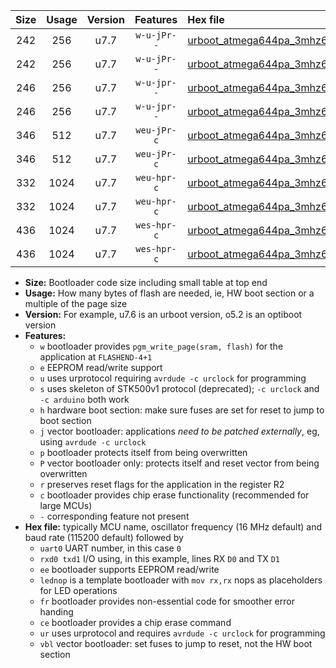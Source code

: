 |Size|Usage|Version|Features|Hex file|
|:-:|:-:|:-:|:-:|:--|
|242|256|u7.7|`w-u-jPr--`|[urboot_atmega644pa_3mhz6864_460800bps_uart0_rxd0_txd1_lednop_ur_vbl.hex](https://raw.githubusercontent.com/stefanrueger/urboot.hex/main/mcus/atmega644pa/fcpu_3mhz6864/460800_bps/urboot_atmega644pa_3mhz6864_460800bps_uart0_rxd0_txd1_lednop_ur_vbl.hex)|
|242|256|u7.7|`w-u-jPr--`|[urboot_atmega644pa_3mhz6864_460800bps_uart1_rxd2_txd3_lednop_ur_vbl.hex](https://raw.githubusercontent.com/stefanrueger/urboot.hex/main/mcus/atmega644pa/fcpu_3mhz6864/460800_bps/urboot_atmega644pa_3mhz6864_460800bps_uart1_rxd2_txd3_lednop_ur_vbl.hex)|
|246|256|u7.7|`w-u-jpr--`|[urboot_atmega644pa_3mhz6864_460800bps_uart0_rxd0_txd1_lednop_fr_ur_vbl.hex](https://raw.githubusercontent.com/stefanrueger/urboot.hex/main/mcus/atmega644pa/fcpu_3mhz6864/460800_bps/urboot_atmega644pa_3mhz6864_460800bps_uart0_rxd0_txd1_lednop_fr_ur_vbl.hex)|
|246|256|u7.7|`w-u-jpr--`|[urboot_atmega644pa_3mhz6864_460800bps_uart1_rxd2_txd3_lednop_fr_ur_vbl.hex](https://raw.githubusercontent.com/stefanrueger/urboot.hex/main/mcus/atmega644pa/fcpu_3mhz6864/460800_bps/urboot_atmega644pa_3mhz6864_460800bps_uart1_rxd2_txd3_lednop_fr_ur_vbl.hex)|
|346|512|u7.7|`weu-jPr-c`|[urboot_atmega644pa_3mhz6864_460800bps_uart0_rxd0_txd1_ee_lednop_fr_ce_ur_vbl.hex](https://raw.githubusercontent.com/stefanrueger/urboot.hex/main/mcus/atmega644pa/fcpu_3mhz6864/460800_bps/urboot_atmega644pa_3mhz6864_460800bps_uart0_rxd0_txd1_ee_lednop_fr_ce_ur_vbl.hex)|
|346|512|u7.7|`weu-jPr-c`|[urboot_atmega644pa_3mhz6864_460800bps_uart1_rxd2_txd3_ee_lednop_fr_ce_ur_vbl.hex](https://raw.githubusercontent.com/stefanrueger/urboot.hex/main/mcus/atmega644pa/fcpu_3mhz6864/460800_bps/urboot_atmega644pa_3mhz6864_460800bps_uart1_rxd2_txd3_ee_lednop_fr_ce_ur_vbl.hex)|
|332|1024|u7.7|`weu-hpr-c`|[urboot_atmega644pa_3mhz6864_460800bps_uart0_rxd0_txd1_ee_lednop_fr_ce_ur.hex](https://raw.githubusercontent.com/stefanrueger/urboot.hex/main/mcus/atmega644pa/fcpu_3mhz6864/460800_bps/urboot_atmega644pa_3mhz6864_460800bps_uart0_rxd0_txd1_ee_lednop_fr_ce_ur.hex)|
|332|1024|u7.7|`weu-hpr-c`|[urboot_atmega644pa_3mhz6864_460800bps_uart1_rxd2_txd3_ee_lednop_fr_ce_ur.hex](https://raw.githubusercontent.com/stefanrueger/urboot.hex/main/mcus/atmega644pa/fcpu_3mhz6864/460800_bps/urboot_atmega644pa_3mhz6864_460800bps_uart1_rxd2_txd3_ee_lednop_fr_ce_ur.hex)|
|436|1024|u7.7|`wes-hpr-c`|[urboot_atmega644pa_3mhz6864_460800bps_uart0_rxd0_txd1_ee_lednop_fr_ce.hex](https://raw.githubusercontent.com/stefanrueger/urboot.hex/main/mcus/atmega644pa/fcpu_3mhz6864/460800_bps/urboot_atmega644pa_3mhz6864_460800bps_uart0_rxd0_txd1_ee_lednop_fr_ce.hex)|
|436|1024|u7.7|`wes-hpr-c`|[urboot_atmega644pa_3mhz6864_460800bps_uart1_rxd2_txd3_ee_lednop_fr_ce.hex](https://raw.githubusercontent.com/stefanrueger/urboot.hex/main/mcus/atmega644pa/fcpu_3mhz6864/460800_bps/urboot_atmega644pa_3mhz6864_460800bps_uart1_rxd2_txd3_ee_lednop_fr_ce.hex)|

- **Size:** Bootloader code size including small table at top end
- **Usage:** How many bytes of flash are needed, ie, HW boot section or a multiple of the page size
- **Version:** For example, u7.6 is an urboot version, o5.2 is an optiboot version
- **Features:**
  + `w` bootloader provides `pgm_write_page(sram, flash)` for the application at `FLASHEND-4+1`
  + `e` EEPROM read/write support
  + `u` uses urprotocol requiring `avrdude -c urclock` for programming
  + `s` uses skeleton of STK500v1 protocol (deprecated); `-c urclock` and `-c arduino` both work
  + `h` hardware boot section: make sure fuses are set for reset to jump to boot section
  + `j` vector bootloader: applications *need to be patched externally*, eg, using `avrdude -c urclock`
  + `p` bootloader protects itself from being overwritten
  + `P` vector bootloader only: protects itself and reset vector from being overwritten
  + `r` preserves reset flags for the application in the register R2
  + `c` bootloader provides chip erase functionality (recommended for large MCUs)
  + `-` corresponding feature not present
- **Hex file:** typically MCU name, oscillator frequency (16 MHz default) and baud rate (115200 default) followed by
  + `uart0` UART number, in this case `0`
  + `rxd0 txd1` I/O using, in this example, lines RX `D0` and TX `D1`
  + `ee` bootloader supports EEPROM read/write
  + `lednop` is a template bootloader with `mov rx,rx` nops as placeholders for LED operations
  + `fr` bootloader provides non-essential code for smoother error handing
  + `ce` bootloader provides a chip erase command
  + `ur` uses urprotocol and requires `avrdude -c urclock` for programming
  + `vbl` vector bootloader: set fuses to jump to reset, not the HW boot section
